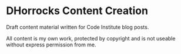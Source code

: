 # DHorrocks Content Creation

Draft content material written for Code Institute blog posts.

All content is my own work, protected by copyright and is not useable without express permission from me.
